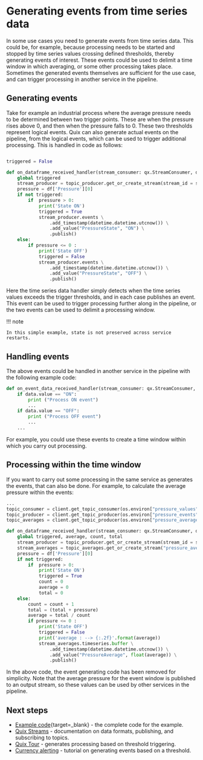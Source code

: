 # Generating events from time series data

In some use cases you need to generate events from time series data. This could be, for example, because processing needs to be started and stopped by time series values crossing defined thresholds, thereby generating events of interest. These events could be used to delimit a time window in which averaging, or some other processing takes place. Sometimes the generated events themselves are sufficient for the use case, and can trigger processing in another service in the pipeline.

## Generating events

Take for example an industrial process where the average pressure needs to be determined between two trigger points. These are when the pressure rises above 0, and then when the pressure falls to 0. These two thresholds represent logical events. Quix can also generate actual events on the pipeline, from the logical events, which can be used to trigger additional processing. This is handled in code as follows:

``` python

triggered = False

def on_dataframe_received_handler(stream_consumer: qx.StreamConsumer, df: pd.DataFrame):
    global triggered
    stream_producer = topic_producer.get_or_create_stream(stream_id = stream_consumer.stream_id)
    pressure = df['Pressure'][0]
    if not triggered:
        if  pressure > 0:
            print('State ON')
            triggered = True
            stream_producer.events \
                .add_timestamp(datetime.datetime.utcnow()) \
                .add_value("PressureState", "ON") \
                .publish()
    else:
        if pressure <= 0 :
            print('State OFF')
            triggered = False
            stream_producer.events \
                .add_timestamp(datetime.datetime.utcnow()) \
                .add_value("PressureState", "OFF") \
                .publish()
```

Here the time series data handler simply detects when the time series values exceeds the trigger thresholds, and in each case publishes an event. This event can be used to trigger processing further along in the pipeline, or the two events can be used to delimit a processing window.

!!! note

    In this simple example, state is not preserved across service restarts.

## Handling events

The above events could be handled in another service in the pipeline with the following example code:

``` python
def on_event_data_received_handler(stream_consumer: qx.StreamConsumer, data: qx.EventData):
    if data.value == "ON":
        print ("Process ON event")
        ...
    if data.value == "OFF":
        print ("Process OFF event")
        ...
    ...
```

For example, you could use these events to create a time window within which you carry out processing.

## Processing within the time window

If you want to carry out some processing in the same service as generates the events, that can also be done. For example, to calculate the average pressure within the events:

``` python
...
topic_consumer = client.get_topic_consumer(os.environ["pressure_values"], consumer_group = "empty-transformation")
topic_producer = client.get_topic_producer(os.environ["pressure_events"])
topic_averages = client.get_topic_producer(os.environ["pressure_averages"])

def on_dataframe_received_handler(stream_consumer: qx.StreamConsumer, df: pd.DataFrame):
    global triggered, average, count, total
    stream_producer = topic_producer.get_or_create_stream(stream_id = stream_consumer.stream_id)
    stream_averages = topic_averages.get_or_create_stream("pressure_averages")
    pressure = df['Pressure'][0]
    if not triggered:
        if  pressure > 0:
            print('State ON')
            triggered = True
            count = 0
            average = 0
            total = 0
    else:
        count = count + 1
        total = (total + pressure)
        average = total / count
        if pressure <= 0 :
            print('State OFF')
            triggered = False
            print('average : --> {:.2f}'.format(average))
            stream_averages.timeseries.buffer \
                .add_timestamp(datetime.datetime.utcnow()) \
                .add_value("PressureAverage", float(average)) \
                .publish()
```

In the above code, the event generating code has been removed for simplicity. Note that the average pressure for the event window is published to an output stream, so these values can be used by other services in the pipeline.

## Next steps

* [Example code](https://github.com/quixio/tutorial-code/blob/main/generate-events/README.md){target=_blank} - the complete code for the example.
* [Quix Streams](../client-library-intro.md) - documentation on data formats, publishing, and subscribing to topics.
* [Quix Tour](../get-started/quixtour/index.md) - generates processing based on threshold triggering.
* [Currency alerting](../tutorials/currency-alerting/currency-alerting.md) - tutorial on generating events based on a threshold.
